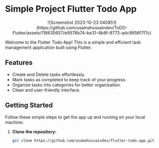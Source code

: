 # Simple Project Flutter Todo App

<p align="center">
 ![Screenshot 2023-10-23 040851](https://github.com/usamahussaindev/ToDO-Flutter/assets/118635657/e9578b74-be31-4b8f-8773-adc9956f7f7c)
</p>

Welcome to the Flutter Todo App! This is a simple and efficient task management application built using Flutter.

## Features

- Create and Delete tasks effortlessly.
- Mark tasks as completed to keep track of your progress.
- Organize tasks into categories for better organization.
- Clean and user-friendly interface.

## Getting Started

Follow these simple steps to get the app up and running on your local machine:

1. **Clone the repository:**

   ```bash
   git clone https://github.com/usamahussaindev/flutter-todo-app.git
  
